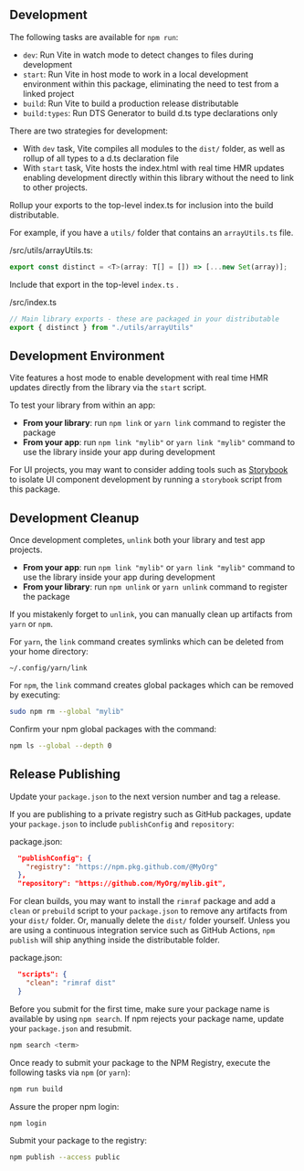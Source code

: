 
## Development

The following tasks are available for `npm run`:

- `dev`: Run Vite in watch mode to detect changes to files during development
- `start`: Run Vite in host mode to work in a local development environment within this package, eliminating the need to test from a linked project
- `build`: Run Vite to build a production release distributable
- `build:types`: Run DTS Generator to build d.ts type declarations only

There are two strategies for development:

- With `dev` task, Vite compiles all modules to the `dist/` folder, as well as rollup of all types to a d.ts declaration file
- With `start` task, Vite hosts the index.html with real time HMR updates enabling development directly within this library without the need to link to other projects.

Rollup your exports to the top-level index.ts for inclusion into the build distributable.

For example, if you have a `utils/` folder that contains an `arrayUtils.ts` file.

/src/utils/arrayUtils.ts:
```ts
export const distinct = <T>(array: T[] = []) => [...new Set(array)];
```

Include that export in the top-level `index.ts` .

/src/index.ts
```ts
// Main library exports - these are packaged in your distributable
export { distinct } from "./utils/arrayUtils"
```



## Development Environment

Vite features a host mode to enable development with real time HMR updates directly from the library via the `start` script.

To test your library from within an app:

- **From your library**: run `npm link` or `yarn link` command to register the package
- **From your app**: run `npm link "mylib"` or `yarn link "mylib"` command to use the library inside your app during development

For UI projects, you may want to consider adding tools such as [Storybook](https://storybook.js.org/) to isolate UI component development by running a `storybook` script from this package.


## Development Cleanup

Once development completes, `unlink` both your library and test app projects.

- **From your app**: run `npm link "mylib"` or `yarn link "mylib"` command to use the library inside your app during development
- **From your library**: run `npm unlink` or `yarn unlink` command to register the package

If you mistakenly forget to `unlink`, you can manually clean up artifacts from `yarn` or `npm`.

For `yarn`, the `link` command creates symlinks which can be deleted from your home directory:
```
~/.config/yarn/link
```

For `npm`, the `link` command creates global packages which can be removed by executing:
```bash
sudo npm rm --global "mylib"
```

Confirm your npm global packages with the command:
```bash
npm ls --global --depth 0
```


## Release Publishing

Update your `package.json` to the next version number and tag a release.

If you are publishing to a private registry such as GitHub packages, update your `package.json` to include `publishConfig` and `repository`:

package.json:
```json
  "publishConfig": {
    "registry": "https://npm.pkg.github.com/@MyOrg"
  },
  "repository": "https://github.com/MyOrg/mylib.git",
```

For clean builds, you may want to install the `rimraf` package and add a `clean` or `prebuild` script to your `package.json` to remove any artifacts from your `dist/` folder.  Or, manually delete the `dist/` folder yourself.  Unless you are using a continuous integration service such as GitHub Actions, `npm publish` will ship anything inside the distributable folder.

package.json:
```json
  "scripts": {
    "clean": "rimraf dist"
  }
```

Before you submit for the first time, make sure your package name is available by using `npm search`.  If npm rejects your package name, update your `package.json` and resubmit.

```bash
npm search <term>
```

Once ready to submit your package to the NPM Registry, execute the following tasks via `npm` (or `yarn`):

```bash
npm run build
```

Assure the proper npm login:

```bash
npm login
```

Submit your package to the registry:

```bash
npm publish --access public
```
